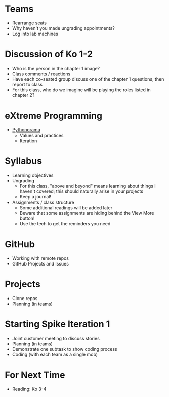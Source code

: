 # Teams
* Rearrange seats
* Why haven't you made ungrading appointments?
* Log into lab machines

# Discussion of Ko 1-2
* Who is the person in the chapter 1 image?
* Class comments / reactions
* Have each co-seated group discuss one of the chapter 1 questions, then report to class
* For this class, who do we imagine will be playing the roles listed in chapter 2?

# eXtreme Programming
* [Pythonorama](https://github.com/alainkaegi/pythonorama/blob/main/software_development/xp.md)
    * Values and practices
    * Iteration

# Syllabus
* Learning objectives
* Ungrading
  * For this class, "above and beyond" means learning about things I haven't covered; this should naturally arise in your projects
  * Keep a journal!
* Assignments / class structure
  * Some additional readings will be added later
  * Beware that some assignments are hiding behind the View More button!
  * Use the tech to get the reminders you need

# GitHub
* Working with remote repos
* GitHub Projects and Issues

# Projects
* Clone repos
* Planning (in teams)

# Starting Spike Iteration 1
* Joint customer meeting to discuss stories
* Planning (in teams)
* Demonstrate one subtask to show coding process
* Coding (with each team as a single mob)

# For Next Time
* Reading: Ko 3-4
